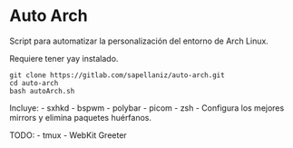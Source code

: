 # Auto Arch

Script para automatizar la personalización del entorno de Arch Linux.

Requiere tener yay instalado.
```
git clone https://gitlab.com/sapellaniz/auto-arch.git
cd auto-arch
bash autoArch.sh
```
Incluye:
    - sxhkd
    - bspwm
    - polybar
    - picom
    - zsh
    - Configura los mejores mirrors y elimina paquetes huérfanos.

TODO:
    - tmux
    - WebKit Greeter